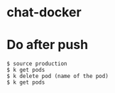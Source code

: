 # chat-docker

# Do after push
```
$ source production
$ k get pods
$ k delete pod (name of the pod)
$ k get pods
```
